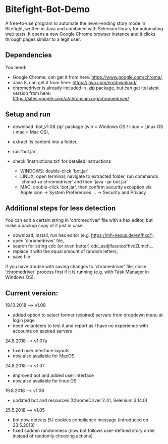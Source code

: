 # Bitefight-Bot-Demo
A free-to-use program to automate the never-ending story mode in Bitefight, written in Java and combined with Selenium library for automating web tests.
It opens a new Google Chrome browser instance and it clicks through pages similar to a legit user.

## Dependencies
You need:
- Google Chrome, can get it from here: https://www.google.com/chrome/,
- Java 8, can get it from here: https://java.com/en/download/,
- chromedriver is already included in .zip package, but can get its latest version from here: https://sites.google.com/a/chromium.org/chromedriver/

## Setup and run 
- download 'bot_v1.08.zip' package (win = Windows OS / linux = Linux OS / mac = Mac OS), 
- extract its content into a folder,
- run 'bot.jar', 
- check 'instructions.txt' for detailed instructions
  
  * WINDOWS: double-click 'bot.jar'
  * LINUX: open terminal, navigate to extracted folder, run commands 'chmod +x chromedriver' and then 'java -jar bot.jar'
  * MAC: double-click 'bot.jar', then confirm security exception via Apple icon -> System Preferences ... -> Security and Privacy

## Additional steps for less detection
You can edit a certain string in 'chromedriver' file with a hex editor, but make a backup copy of it just in case.
- download, install, run hex editor (e.g. https://mh-nexus.de/en/hxd/),
- open 'chromedriver' file, 
- search for string cdc (or even better) cdc_asdjflasutopfhvcZLmcfl_,
- replace it with the equal amount of random letters,
- save file

If you have trouble with saving changes to 'chromedriver' file, close 'chromedriver' process first if it is running (e.g. with Task Manager in Windows OS).

## Current version:
19.10.2018 --> v1.08
* added option to select former (expired) servers from dropdown menu at login page
* need volunteers to test it and report as I have no experience with accounts on expired servers

24.8.2018 --> v1.07a
* fixed user interface layouts
* now also available for MacOS

24.8.2018 --> v1.07
* improved bot and added user interface
* now also available for linux OS

19.8.2018 --> v1.06
* updated bot and resources (ChromeDriver 2.41, Selenium 3.14.0)

25.5.2018 --> v1.05
* bot now detects EU cookies compliance message (introduced on 23.5.2018)
* fixed sudden randomness (now bot follows user-defined story order instead of randomly choosing actions)
